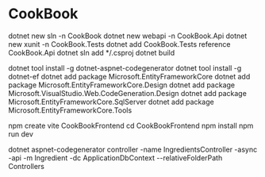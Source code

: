 # CookBook


dotnet new sln -n CookBook
dotnet new webapi -n CookBook.Api
dotnet new xunit -n CookBook.Tests
dotnet add CookBook.Tests reference CookBook.Api
dotnet sln add */.csproj
dotnet build

dotnet tool install -g dotnet-aspnet-codegenerator
dotnet tool install -g dotnet-ef
dotnet add package Microsoft.EntityFrameworkCore
dotnet add package Microsoft.EntityFrameworkCore.Design
dotnet add package Microsoft.VisualStudio.Web.CodeGeneration.Design
dotnet add package Microsoft.EntityFrameworkCore.SqlServer
dotnet add package Microsoft.EntityFrameworkCore.Tools

npm create vite CookBookFrontend
cd CookBookFrontend
npm install
npm run dev


dotnet aspnet-codegenerator controller -name IngredientsController -async -api -m Ingredient -dc ApplicationDbContext --relativeFolderPath Controllers

